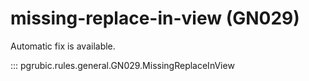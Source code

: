 # missing-replace-in-view (GN029)

Automatic fix is available.

::: pgrubic.rules.general.GN029.MissingReplaceInView
